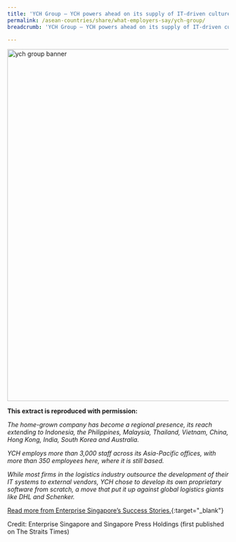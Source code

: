 ```yaml
---
title: 'YCH Group – YCH powers ahead on its supply of IT-driven culture'
permalink: /asean-countries/share/what-employers-say/ych-group/
breadcrumb: 'YCH Group – YCH powers ahead on its supply of IT-driven culture'

---
```



<img src="\images\asean-employers\ych-group.jpg" alt="ych group banner" style="width:800px;" />

**This extract is reproduced with permission:**

*The home-grown company has become a regional presence, its reach extending to Indonesia, the Philippines, Malaysia, Thailand, Vietnam, China, Hong Kong, India, South Korea and Australia.*

*YCH employs more than 3,000 staff across its Asia-Pacific offices, with more than 350 employees here, where it is still based.*

*While most firms in the logistics industry outsource the development of their IT systems to external vendors, YCH chose to develop its own proprietary software from scratch, a move that put it up against global logistics giants like DHL and Schenker.*

[Read more from Enterprise Singapore’s Success Stories.](https://ie.enterprisesg.gov.sg/Venture-Overseas/Browse-By-Market/Asia-Pacific/Vietnam/Success-Stories/cs/Success-Stories/YCH-powers-ahead-on-its-supply-of-IT-driven-culture){:target="_blank"}

Credit: Enterprise Singapore and Singapore Press Holdings (first published on The Straits Times)